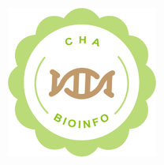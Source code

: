 <!-- README.md is generated from README.Rmd. Please edit that file -->
<!-- # yanpd01 -->
<!-- badges: start -->
<!-- badges: end -->

<div align="center">

<img src="figs/CHA.png" width="300" />

</div>
